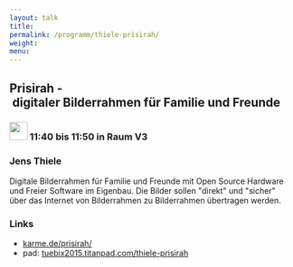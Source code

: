 ```yaml
---
layout: talk
title:
permalink: /programm/thiele-prisirah/
weight: 
menu:
---
```

## Prisirah&nbsp;-&nbsp;digitaler&nbsp;Bilderrahmen&nbsp;für&nbsp;Familie&nbsp;und&nbsp;Freunde

### <img height = "32" src="../../images/lightning.svg"> 11:40 bis 11:50 in Raum V3

### Jens&nbsp;Thiele

Digitale Bilderrahmen für Familie und Freunde mit Open Source Hardware und Freier Software im Eigenbau.
Die Bilder sollen "direkt" und "sicher" über das Internet von Bilderrahmen zu Bilderrahmen übertragen werden.

### Links

- <a href="http://karme.de/prisirah/" target="_blank">karme.de/prisirah/</a>
- pad: <a href="https://tuebix2015.titanpad.com/thiele-prisirah" target="_blank">tuebix2015.titanpad.com/thiele-prisirah</a>

